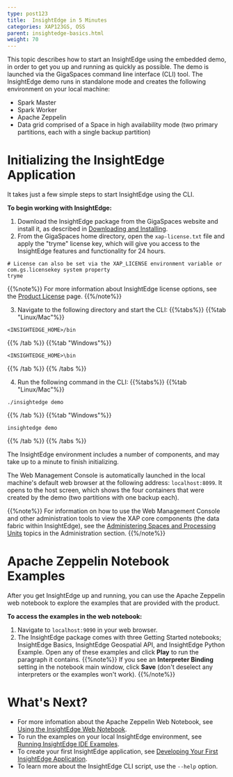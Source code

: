 ```yaml
---
type: post123
title:  InsightEdge in 5 Minutes
categories: XAP123GS, OSS
parent: insightedge-basics.html
weight: 70
---
```


This topic describes how to start an InsightEdge using the embedded demo, in order to get you up and running as quickly as possible. The demo is launched via the GigaSpaces command line interface (CLI) tool. The InsightEdge demo runs in standalone mode and creates the following environment on your local machine:

* Spark Master
* Spark Worker
* Apache Zeppelin
* Data grid comprised of a Space in high availability mode (two primary partitions, each with a single backup partition)

# Initializing the InsightEdge Application

It takes just a few simple steps to start InsightEdge using the CLI.

**To begin working with InsightEdge:**

1. Download the InsightEdge package from the GigaSpaces website and install it, as described in [Downloading and Installing](./installation.html).
1. From the GigaSpaces home directory, open the `xap-license.txt` file and apply the "tryme" license key, which will give you access to the InsightEdge features and functionality for 24 hours.

```
# License can also be set via the XAP_LICENSE environment variable or com.gs.licensekey system property
tryme
```

{{%note%}}
For more information about InsightEdge license options, see the [Product License](./license-key.html) page.
{{%/note%}}

3. Navigate to the following directory and start the CLI:
{{%tabs%}}
{{%tab "Linux/Mac"%}}

```
<INSIGHTEDGE_HOME>/bin
```

{{% /tab %}}
{{%tab "Windows"%}}

```
<INSIGHTEDGE_HOME>\bin
```

{{% /tab %}}
{{% /tabs %}}

4. Run the following command in the CLI:
{{%tabs%}}
{{%tab "Linux/Mac"%}}

```
./insightedge demo
 ```

{{% /tab %}}
{{%tab "Windows"%}}

```
insightedge demo
 ```

{{% /tab %}}
{{% /tabs %}}


The InsightEdge environment includes a number of components, and may take up to a minute to finish initializing.

The Web Management Console is automatically launched in the local machine's default web browser at the following address: `localhost:8099`. It opens to the host screen, which shows the four containers that were created by the demo (two partitions with one backup each). 

{{%note%}}
For information on how to use the Web Management Console and other administration tools to view the XAP core components (the data fabric within InsightEdge), see the [Administering Spaces and Processing Units](../admin/admin-spaces-pu.html) topics in the Administration section.
{{%/note%}}

# Apache Zeppelin Notebook Examples

After you get InsightEdge up and running, you can use the Apache Zeppelin web notebook to explore the examples that are provided with the product.

**To access the examples in the web notebook:**

1. Navigate to `localhost:9090` in your web browser.
2. The InsightEdge package comes with three Getting Started notebooks; InsightEdge Basics, InsightEdge Geospatial API, and InsightEdge Python Example. Open any of these examples and click **Play** to run the paragraph it contains.
{{%note%}}
If you see an **Interpreter Binding** setting in the notebook main window, click **Save** (don't deselect any interpreters or the examples won't work).
{{%/note%}}


# What's Next?

* For more infomation about the Apache Zeppelin Web Notebook, see [Using the InsightEdge Web Notebook](insightedge-zeppelin.html).
* To run the examples on your local InsightEdge environment, see [Running InsightEdge IDE Examples](insightedge-examples.html).
* To create your first InsightEdge application, see [Developing Your First InsightEdge Application](insightedge-first-app.html).
* To learn more about the InsightEdge CLI script, use the `--help` option.

